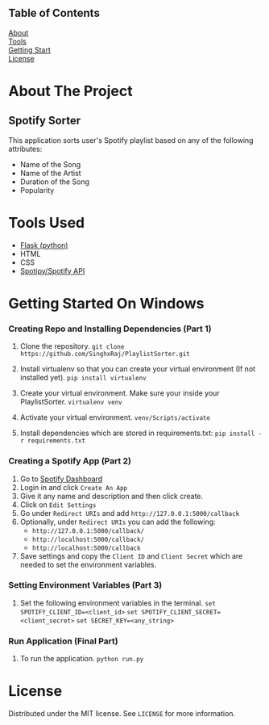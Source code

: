 ## Table of Contents
[About](#about-the-project)  
[Tools](#tools-used)  
[Getting Start](#getting-started-on-windows)  
[License](#license)  

# About The Project
## Spotify Sorter
This application sorts user's Spotify playlist based on any of the following attributes:
* Name of the Song
* Name of the Artist
* Duration of the Song
* Popularity

# Tools Used
* [Flask (python)](https://flask.palletsprojects.com/en/2.1.x/)
* HTML
* CSS
* [Spotipy/Spotify API](https://spotipy.readthedocs.io/en/2.19.0/)

# Getting Started On Windows
### Creating Repo and Installing Dependencies (Part 1)
1. Clone the repository.
``git clone https://github.com/SinghxRaj/PlaylistSorter.git``

2. Install virtualenv so that you can create your virtual environment (If not installed yet).
``pip install virtualenv``

3. Create your virtual environment. Make sure your inside your PlaylistSorter.
``virtualenv venv``

4. Activate your virtual environment.
``venv/Scripts/activate``

5. Install dependencies which are stored in requirements.txt:
``pip install -r requirements.txt``

### Creating a Spotify App (Part 2)
1. Go to [Spotify Dashboard](https://developer.spotify.com/dashboard/login)
2. Login in and click ``Create An App``
3. Give it any name and description and then click create.
4. Click on ``Edit Settings``
5. Go under ``Redirect URIs`` and add ``http://127.0.0.1:5000/callback``
6. Optionally, under ``Redirect URIs`` you can add the following:
   * ``http://127.0.0.1:5000/callback/``
   * ``http://localhost:5000/callback/``
   * ``http://localhost:5000/callback``
7. Save settings and copy the ``Client ID`` and ``Client Secret`` which are needed to   set the environment variables.

### Setting Environment Variables (Part 3)
1. Set the following environment variables in the terminal.
``set SPOTIFY_CLIENT_ID=<client_id>``
``set SPOTIFY_CLIENT_SECRET=<client_secret>``
``set SECRET_KEY=<any_string>``

### Run Application (Final Part)
1. To run the application.
``python run.py``

# License
Distributed under the MIT license. See ``LICENSE`` for more information.
